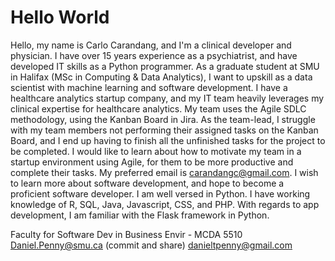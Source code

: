 # Hello World #

Hello, my name is Carlo Carandang, and I'm a clinical developer and physician. I have over 15 years experience as a psychiatrist, and have developed IT skills as a Python programmer. As a graduate student at SMU in Halifax (MSc in Computing & Data Analytics), I want to upskill as a data scientist with machine learning and software development.
I have a healthcare analytics startup company, and my IT team heavily leverages my clinical expertise for healthcare analytics. My team uses the Agile SDLC methodology, using the Kanban Board in Jira. As the team-lead, I struggle with my team members not performing their assigned tasks on the Kanban Board, and I end up having to finish all the unfinished tasks for the project to be completed. I would like to learn about how to motivate my team in a startup environment using Agile, for them to be more productive and complete their tasks.
My preferred email is carandangc@gmail.com.
I wish to learn more about software development, and hope to become a proficient software developer.
I am well versed in Python. I have working knowledge of R, SQL, Java, Javascript, CSS, and PHP. With regards to app development, I am familiar with the Flask framework in Python.

Faculty for Software Dev in Business Envir - MCDA 5510 
Daniel.Penny@smu.ca (commit and share)
danieltpenny@gmail.com